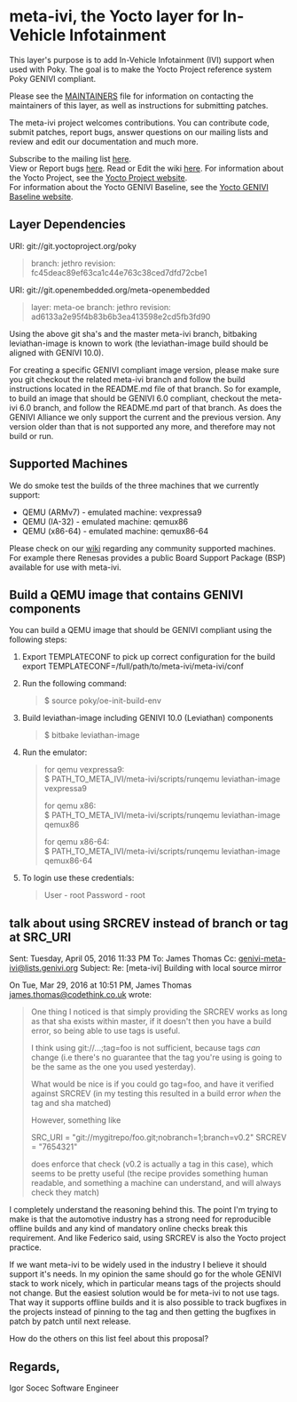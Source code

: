 meta-ivi, the Yocto layer for In-Vehicle Infotainment
=====================================================

This layer's purpose is to add In-Vehicle Infotainment (IVI) support when
used with Poky.  The goal is to make the Yocto Project reference system
Poky GENIVI compliant.

Please see the
[MAINTAINERS](http://git.yoctoproject.org/cgit/cgit.cgi/meta-ivi/tree/MAINTAINERS)
file for information on contacting the maintainers
of this layer, as well as instructions for submitting patches.

The meta-ivi project welcomes contributions. You can contribute code,
submit patches, report bugs, answer questions on our mailing lists and
review and edit our documentation and much more.

Subscribe to the mailing list
    [here](https://lists.genivi.org/mailman/listinfo/genivi-meta-ivi).  
View or Report bugs
    [here](https://at.projects.genivi.org/jira/secure/RapidBoard.jspa?rapidView=10&projectKey=BASE).
Read or Edit the wiki
    [here](https://at.projects.genivi.org/wiki/display/PROJ/meta-ivi).
For information about the Yocto Project, see the
    [Yocto Project website](https://www.yoctoproject.org).  
For information about the Yocto GENIVI Baseline, see the
    [Yocto GENIVI Baseline website](http://projects.genivi.org/GENIVI_Baselines/meta-ivi).

Layer Dependencies
------------------

URI: git://git.yoctoproject.org/poky
> branch:   jethro
> revision: fc45deac89ef63ca1c44e763c38ced7dfd72cbe1

URI: git://git.openembedded.org/meta-openembedded
> layer:    meta-oe
> branch:   jethro
> revision: ad6133a2e95f4b83b6b3ea413598e2cd5fb3fd90

Using the above git sha's and the master meta-ivi branch, bitbaking leviathan-image
is known to work (the leviathan-image build should be aligned with GENIVI 10.0).

For creating a specific GENIVI compliant image version, please make sure you
git checkout the related meta-ivi branch and follow the build instructions
located in the README.md file of that branch.  So for example, to build
an image that should be GENIVI 6.0 compliant, checkout the meta-ivi 6.0 branch,
and follow the README.md part of that branch.  As does the GENIVI Alliance
we only support the current and the previous version.  Any version older
than that is not supported any more, and therefore may not build or run.

Supported Machines
------------------

We do smoke test the builds of the three machines that we currently support:

* QEMU (ARMv7) - emulated machine: vexpressa9
* QEMU (IA-32) - emulated machine: qemux86
* QEMU (x86-64) - emulated machine: qemux86-64

Please check on our [wiki](http://wiki.projects.genivi.org/index.php/meta-ivi)
regarding any community supported machines.
For example there Renesas provides a public Board Support Package (BSP)
available for use with meta-ivi.

Build a QEMU image that contains GENIVI components
--------------------------------------------------

You can build a QEMU image that should be GENIVI compliant using the
following steps:

1. Export TEMPLATECONF to pick up correct configuration for the build
export TEMPLATECONF=/full/path/to/meta-ivi/meta-ivi/conf

2. Run the following command:
   > $ source poky/oe-init-build-env

3. Build leviathan-image including GENIVI 10.0 (Leviathan) components
   > $ bitbake leviathan-image

4. Run the emulator:
   > for qemu vexpressa9:  
   > $ PATH_TO_META_IVI/meta-ivi/scripts/runqemu leviathan-image vexpressa9
   >
   > for qemu x86:  
   > $ PATH_TO_META_IVI/meta-ivi/scripts/runqemu leviathan-image qemux86
   >
   > for qemu x86-64:  
   > $ PATH_TO_META_IVI/meta-ivi/scripts/runqemu leviathan-image qemux86-64

5. To login use these credentials:
   > User - root
   > Password - root


talk about using SRCREV instead of branch or tag at SRC_URI
-----------------------------------------------------------
Sent: Tuesday, April 05, 2016 11:33 PM
To: James Thomas
Cc: genivi-meta-ivi@lists.genivi.org
Subject: Re: [meta-ivi] Building with local source mirror

On Tue, Mar 29, 2016 at 10:51 PM, James Thomas <james.thomas@codethink.co.uk> wrote:
> One thing I noticed is that simply providing the SRCREV works as long 
> as that sha exists within master, if it doesn't then you have a build 
> error, so being able to use tags is useful.
>
> I think using git://...;tag=foo is not sufficient, because tags *can* 
> change (i.e there's no guarantee that the tag you're using is going to 
> be the same as the one you used yesterday).
>
> What would be nice is if you could go tag=foo, and have it verified 
> against SRCREV (in my testing this resulted in a build error *when* 
> the tag and sha matched)
>
> However, something like
>
> SRC_URI = "git://mygitrepo/foo.git;nobranch=1;branch=v0.2"
> SRCREV  = "7654321"
>
> does enforce that check (v0.2 is actually a tag in this case), which 
> seems to be pretty useful (the recipe provides something human 
> readable, and something a machine can understand, and will always 
> check they match)

I completely understand the reasoning behind this. The point I'm trying to make is that the automotive industry has a strong need for reproducible offline builds and any kind of mandatory online checks break this requirement. And like Federico said, using SRCREV is also the Yocto project practice.

If we want meta-ivi to be widely used in the industry I believe it should support it's needs. In my opinion the same should go for the whole GENIVI stack to work nicely, which in particular means tags of the projects should not change. But the easiest solution would be for meta-ivi to not use tags. That way it supports offline builds and it is also possible to track bugfixes in the projects instead of pinning to the tag and then getting the bugfixes in patch by patch until next release.

How do the others on this list feel about this proposal?

Regards,
--
Igor Socec
Software Engineer


